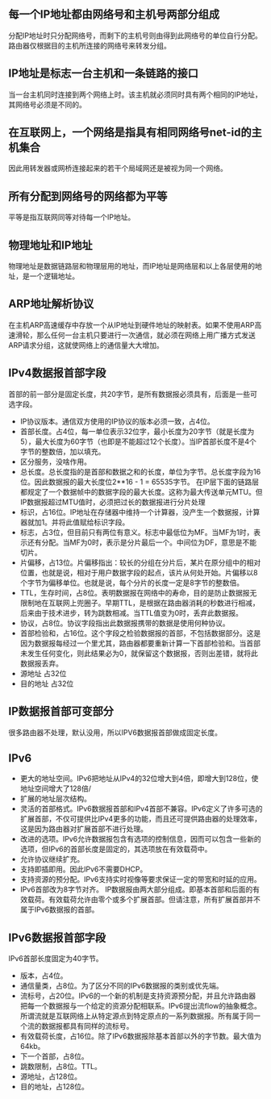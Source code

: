 ## 每一个IP地址都由网络号和主机号两部分组成
分配IP地址时只分配网络号，而剩下的主机号则由得到此网络号的单位自行分配。路由器仅根据目的主机所连接的网络号来转发分组。

## IP地址是标志一台主机和一条链路的接口
当一台主机同时连接到两个网络上时。该主机就必须同时具有两个相同的IP地址，其网络号必须是不同的。

## 在互联网上，一个网络是指具有相同网络号net-id的主机集合
因此用转发器或网桥连接起来的若干个局域网还是被视为同一个网络。

## 所有分配到网络号的网络都为平等
平等是指互联网同等对待每一个IP地址。

## 物理地址和IP地址
物理地址是数据链路层和物理层用的地址，而IP地址是网络层和以上各层使用的地址，是一个逻辑地址。

## ARP地址解析协议
在主机ARP高速缓存中存放一个从IP地址到硬件地址的映射表。如果不使用ARP高速滑轮，那么任何一台主机只要进行一次通信，就必须在网络上用广播方式发送ARP请求分组，这就使网络上的通信量大大增加。

## IPv4数据报首部字段
首部的前一部分是固定长度，共20字节，是所有数据报必须具有，后面是一些可选字段。
- IP协议版本。通信双方使用的IP协议的版本必须一致，占4位。
- 首部长度。占4位，每一单位表示32位字，最小长度为20字节（就是长度为5），最大长度为60字节（也即是不能超过12个长度）。当IP首部长度不是4个字节的整数倍，加以填充。
- 区分服务，没啥作用。
- 总长度。总长度指的是首部和数据之和的长度，单位为字节。总长度字段为16位。因此数据报的最大长度位2**16 - 1 = 65535字节。
在IP层下面的链路层都规定了一个数据帧中的数据字段的最大长度。这称为最大传送单元MTU。但IP数据报超过MTU值时，必须把过长的数据报进行分片处理
- 标识，占16位。IP地址在存储器中维持一个计算器，没产生一个数据报，计算器就加1。并将此值赋给标识字段。
- 标志，占3位，但目前只有两位有意义。标志中最低位为MF。当MF为1时，表示还有分配。当MF为0时，表示是分片最后一个。中间位为DF，意思是不能切片。
- 片偏移，占13位。片偏移指出：较长的分组在分片后，某片在原分组中的相对位置，也就是说，相对于用户数据字段的起点，该片从何处开始。片偏移以8个字节为偏移单位。也就是说，每个分片的长度一定是8字节的整数倍。
- TTL，生存时间，占8位。表明数据报在网络中的寿命，目的是防止数据报无限制地在互联网上兜圈子。早期TTL，是根据在路由器消耗的秒数进行相减，后来由于技术进步，转为跳数相减。当TTL值变为0时，丢弃此数据报。
- 协议，占8位。协议字段指出此数据报携带的数据是使用何种协议。
- 首部检验和，占16位。这个字段之检验数据报的首部，不包括数据部分。这是因为数据报每经过一个里尤其，路由器都要重新计算一下首部检验和。当首部未发生任何变化，则此结果必为0，就保留这个数据报，否则出差错，就将此数据报丢弃。
- 源地址 占32位
- 目的地址 占32位
## IP数据报首部可变部分
很多路由器不处理，默认没用，所以IPV6数据报首部做成固定长度。
## IPv6
- 更大的地址空间。IPv6把地址从IPv4的32位增大到4倍，即增大到128位，使地址空间增大了128倍/
- 扩展的地址层次结构。
- 灵活的首部格式。IPv6数据报首部和IPv4首部不兼容。IPv6定义了许多可选的扩展首部，不仅可提供比IPv4更多的功能，而且还可提供路由器的处理效率，这是因为路由器对扩展首部不进行处理。
- 改进的选项。IPv6允许数据报包含有选项的控制信息，因而可以包含一些新的选项，但IPv6的首部长度是固定的，其选项放在有效载荷中。
- 允许协议继续扩充。
- 支持即插即用。因此IPv6不需要DHCP。
- 支持资源的预分配。IPv6支持实时视像等要求保证一定的带宽和时延的应用。
- IPv6首部改为8字节对齐。
IP数据报由两大部分组成。即基本首部和后面的有效载荷。有效载荷允许由零个或多个扩展首部。但请注意，所有扩展首部并不属于IPv6数据报的首部。

## IPv6数据报首部字段
 IPv6首部长度固定为40字节。
- 版本，占4位。
- 通信量类，占8位。为了区分不同的IPv6数据报的类别或优先端。
- 流标号，占20位。IPv6的一个新的机制是支持资源预分配，并且允许路由器把每一个数据报与一个给定的资源分配相联系。IPv6提出流flow的抽象概念。所谓流就是互联网络上从特定源点到特定原点的一系列数据报。所有属于同一个流的数据报都具有同样的流标号。
- 有效载荷长度，占16位。除了IPv6数据报除基本首部以外的字节数。最大值为64kb。
- 下一个首部，占8位。
- 跳数限制，占8位。TTL。
- 源地址，占128位。
- 目的地址，占128位。

